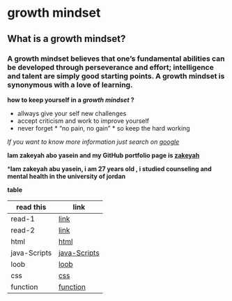 # growth mindset
## What is a growth mindset?
### A growth mindset believes that one’s fundamental abilities can be developed through perseverance and effort; intelligence and talent are simply good starting points. A growth mindset is synonymous with a love of learning.
 **how to keep yourself in a _growth mindset_ ?**
- allways give your self  new challenges
- accept criticism and work to improve yourself
- never forget * “no pain, no gain” * so keep the hard working



*If you want to know more information just search on [google](https://www.google.com/)*


**Iam zakeyah abo yasein and my  GitHub portfolio page is [zakeyah](https://github.com/zakeyah)**

  
***Iam zakeyah abu yasein, i am 27 years old , i studied counseling and mental health in the university of jordan**

**table**

| read this   | link |
| ----------- | ----------- |
| read-1      | [link](https://zakeyah.github.io/reading-note/read-1)        |
| read-2      | [link](https://zakeyah.github.io/reading-note/read-2)        |
| html        | [html](html)                                                 |
| java-Scripts| [java-Scripts](java-Scripts)                                 |
| loob        | [loob](loob)                                                 |
| css         | [css](css)                                 |
| function    | [function](function)                                                 |

